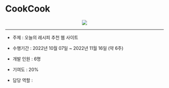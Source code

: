 # CookCook
<div align="center">
  <img src="https://user-images.githubusercontent.com/107044598/214267624-982dd442-2642-4c03-90e0-95b8e4f08eb5.png">
</div>

<hr>

- 주제 : 오늘의 레시피 추천 웹 사이트

- 수행기간 : 2022년 10월 07일 ~ 2022년 11월 16일 (약 6주)

- 개발 인원 : 6명

- 기여도 : 20%

- 담당 역할 : 
